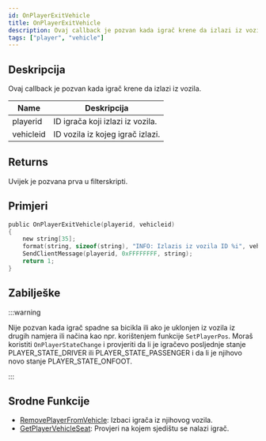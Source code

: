 ```yaml
---
id: OnPlayerExitVehicle
title: OnPlayerExitVehicle
description: Ovaj callback je pozvan kada igrač krene da izlazi iz vozila.
tags: ["player", "vehicle"]
---
```


## Deskripcija

Ovaj callback je pozvan kada igrač krene da izlazi iz vozila.

| Name      | Deskripcija                      |
| --------- | -------------------------------- |
| playerid  | ID igrača koji izlazi iz vozila. |
| vehicleid | ID vozila iz kojeg igrač izlazi. |

## Returns

Uvijek je pozvana prva u filterskripti.

## Primjeri

```c
public OnPlayerExitVehicle(playerid, vehicleid)
{
    new string[35];
    format(string, sizeof(string), "INFO: Izlazis iz vozila ID %i", vehicleid);
    SendClientMessage(playerid, 0xFFFFFFFF, string);
    return 1;
}
```

## Zabilješke

:::warning

Nije pozvan kada igrač spadne sa bicikla ili ako je uklonjen iz vozila iz drugih namjera ili načina kao npr. korištenjem funkcije `SetPlayerPos`. Moraš koristiti `OnPlayerStateChange` i provjeriti da li je igračevo posljednje stanje PLAYER_STATE_DRIVER ili PLAYER_STATE_PASSENGER i da li je njihovo novo stanje PLAYER_STATE_ONFOOT.

:::

## Srodne Funkcije

- [RemovePlayerFromVehicle](../functions/RemovePlayerFromVehicle.md): Izbaci igrača iz njihovog vozila.
- [GetPlayerVehicleSeat](../functions/GetPlayerVehicleSeat.md): Provjeri na kojem sjedištu se nalazi igrač.
